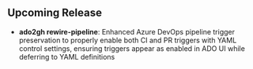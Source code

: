 ## Upcoming Release

- **ado2gh rewire-pipeline**: Enhanced Azure DevOps pipeline trigger preservation to properly enable both CI and PR triggers with YAML control settings, ensuring triggers appear as enabled in ADO UI while deferring to YAML definitions
